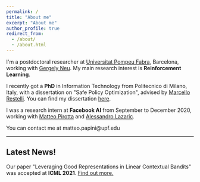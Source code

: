 ```yaml
---
permalink: /
title: "About me"
excerpt: "About me"
author_profile: true
redirect_from: 
  - /about/
  - /about.html
---
```

I'm a postdoctoral researcher at [Universitat Pompeu Fabra](https://www.upf.edu/web/ai-ml), Barcelona, working with [Gergely Neu](http://cs.bme.hu/~gergo/). My main research interest  is **Reinforcement Learning**.

I recently got a **PhD** in Information Technology from Politecnico di Milano, Italy, with a dissertation on "Safe Policy Optimization", advised by [Marcello Restelli](https://restelli.faculty.polimi.it/MyWebSite/index.shtml). You can find my dissertation [here](http://hdl.handle.net/10589/170196). 

I was a research intern at **Facebook AI** from September to December 2020, working with [Matteo Pirotta](https://teopir.github.io/) and [Alessandro Lazaric](https://dblp.org/pid/36/321.html).

<style type="text/css">
span.reverse {unicode-bidi: bidi-override; direction: rtl}
</style>

You can contact me at <span class="reverse">ap.oettam</span>p<span class="reverse">ude.fpu@ini

---

## Latest News!

Our paper "Leveraging Good Representations in Linear Contextual Bandits" was accepted at **ICML 2021**. [Find out more.](https://proceedings.mlr.press/v139/papini21a.html)
